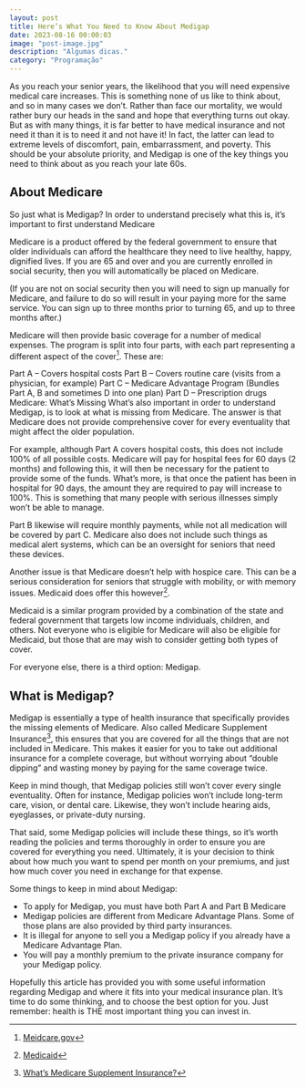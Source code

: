 ```yaml
---
layout: post
title: Here’s What You Need to Know About Medigap
date: 2023-08-16 00:00:03
image: "post-image.jpg"
description: "Algumas dicas."
category: "Programação"
---
```


As you reach your senior years, the likelihood that you will need expensive medical care increases. This is something none of us like to think about, and so in many cases we don’t. Rather than face our mortality, we would rather bury our heads in the sand and hope that everything turns out okay. But as with many things, it is far better to have medical insurance and not need it than it is to need it and not have it! In fact, the latter can lead to extreme levels of discomfort, pain, embarrassment, and poverty. This should be your absolute priority, and Medigap is one of the key things you need to think about as you reach your late 60s.

## About Medicare

So just what is Medigap? In order to understand precisely what this is, it’s important to first understand Medicare

Medicare is a product offered by the federal government to ensure that older individuals can afford the healthcare they need to live healthy, happy, dignified lives. If you are 65 and over and you are currently enrolled in social security, then you will automatically be placed on Medicare.

(If you are not on social security then you will need to sign up manually for Medicare, and failure to do so will result in your paying more for the same service. You can sign up to three months prior to turning 65, and up to three months after.)

Medicare will then provide basic coverage for a number of medical expenses. The program is split into four parts, with each part representing a different aspect of the cover[^1]. These are:

Part A – Covers hospital costs
Part B – Covers routine care (visits from a physician, for example)
Part C – Medicare Advantage Program (Bundles Part A, B and sometimes D into one plan)
Part D – Prescription drugs
Medicare: What’s Missing
What’s also important in order to understand Medigap, is to look at what is missing from Medicare. The answer is that Medicare does not provide comprehensive cover for every eventuality that might affect the older population.

For example, although Part A covers hospital costs, this does not include 100% of all possible costs. Medicare will pay for hospital fees for 60 days (2 months) and following this, it will then be necessary for the patient to provide some of the funds. What’s more, is that once the patient has been in hospital for 90 days, the amount they are required to pay will increase to 100%. This is something that many people with serious illnesses simply won’t be able to manage.

Part B likewise will require monthly payments, while not all medication will be covered by part C. Medicare also does not include such things as medical alert systems, which can be an oversight for seniors that need these devices.

Another issue is that Medicare doesn’t help with hospice care. This can be a serious consideration for seniors that struggle with mobility, or with memory issues. Medicaid does offer this however[^2].

Medicaid is a similar program provided by a combination of the state and federal government that targets low income individuals, children, and others. Not everyone who is eligible for Medicare will also be eligible for Medicaid, but those that are may wish to consider getting both types of cover.

For everyone else, there is a third option: Medigap.

## What is Medigap?

Medigap is essentially a type of health insurance that specifically provides the missing elements of Medicare. Also called Medicare Supplement Insurance[^3], this ensures that you are covered for all the things that are not included in Medicare. This makes it easier for you to take out additional insurance for a complete coverage, but without worrying about “double dipping” and wasting money by paying for the same coverage twice.

Keep in mind though, that Medigap policies still won’t cover every single eventuality. Often for instance, Medigap policies won’t include long-term care, vision, or dental care. Likewise, they won’t include hearing aids, eyeglasses, or private-duty nursing.

That said, some Medigap policies will include these things, so it’s worth reading the policies and terms thoroughly in order to ensure you are covered for everything you need. Ultimately, it is your decision to think about how much you want to spend per month on your premiums, and just how much cover you need in exchange for that expense.

Some things to keep in mind about Medigap:

- To apply for Medigap, you must have both Part A and Part B Medicare
- Medigap policies are different from Medicare Advantage Plans. Some of those plans are also provided by third party insurances.
- It is illegal for anyone to sell you a Medigap policy if you already have a Medicare Advantage Plan.
- You will pay a monthly premium to the private insurance company for your Medigap policy.

Hopefully this article has provided you with some useful information regarding Medigap and where it fits into your medical insurance plan. It’s time to do some thinking, and to choose the best option for you. Just remember: health is THE most important thing you can invest in.

[^1]: [Meidcare.gov](https://www.medicare.gov/what-medicare-covers/your-medicare-coverage-choices/whats-medicare)
[^2]: [Medicaid](https://www.medicaid.gov)
[^3]: [What’s Medicare Supplement Insurance?](https://www.medicare.gov/supplements-other-insurance/whats-medicare-supplement-insurance-medigap)
